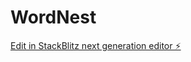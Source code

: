 # WordNest

[Edit in StackBlitz next generation editor ⚡️](https://stackblitz.com/~/github.com/labspc/WordNest)